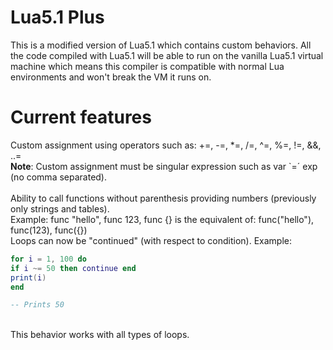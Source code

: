 # Lua5.1 Plus
This is a modified version of Lua5.1 which contains custom behaviors. All the code compiled with Lua5.1 will be able to run on the vanilla Lua5.1 virtual machine which means this compiler is compatible with normal Lua environments and won't break the VM it runs on.
<br>
# Current features
Custom assignment using operators such as: +=, -=, *=, /=, ^=, %=, !=, &&, ..=
<br>
**Note**: Custom assignment must be singular expression such as var `=´ exp (no comma separated).  
<br>
Ability to call functions without parenthesis providing numbers (previously only strings and tables).
<br>
Example: func "hello", func 123, func {} is the equivalent of: func("hello"), func(123), func({})
<br>
Loops can now be "continued" (with respect to condition). Example:<br>
```lua
for i = 1, 100 do
if i ~= 50 then continue end
print(i)
end

-- Prints 50
```
<br>This behavior works with all types of loops.
